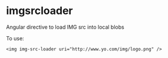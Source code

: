 imgsrcloader
============

Angular directive to load IMG src into local blobs


To use:

    <img img-src-loader uri="http://www.yo.com/img/logo.png" />
    

